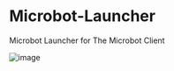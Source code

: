 # Microbot-Launcher
Microbot Launcher for The Microbot Client

![image](https://github.com/user-attachments/assets/b2c327c4-4f70-42bf-aff4-4ad832e5c667)

